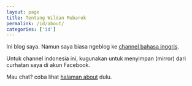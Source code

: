 ```yaml
---
layout: page
title: Tentang Wildan Mubarok
permalink: /id/about/
categories: ['id']
---
```


Ini blog saya. Namun saya biasa ngeblog ke [channel bahasa inggris](/en).

Untuk channel indonesia ini, kugunakan untuk menyimpan (mirror) dari curhatan saya di akun Facebook.

Mau chat? coba lihat [halaman about](http://wellosoft.net/about) dulu.
